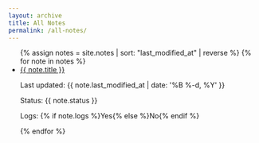 ```yaml
---
layout: archive
title: All Notes
permalink: /all-notes/
---
```


<ul id="notes-list">
  {% assign notes = site.notes | sort: "last_modified_at" | reverse %}
  {% for note in notes %}
    <li class="note-item" data-updated="{{ note.last_modified_at | date: '%Y-%m-%d' }}" data-status="{{ note.status }}" data-logs="{% if note.logs %}has-logs{% else %}no-logs{% endif %}">
      <a href="{{ note.url }}">{{ note.title }}</a>
      <p>Last updated: {{ note.last_modified_at | date: '%B %-d, %Y' }}</p>
      <p>Status: {{ note.status }}</p>
      <p>Logs: {% if note.logs %}Yes{% else %}No{% endif %}</p>
    </li>
  {% endfor %}
</ul>